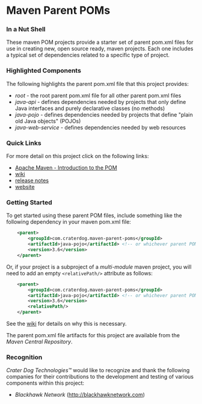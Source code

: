 # Maven Parent POMs

### In a Nut Shell
These maven POM projects provide a starter set of parent pom.xml files for use in creating new, open source ready, maven projects. Each one includes a typical set of dependencies related to a specific type of project.

### Highlighted Components
The following highlights the parent pom.xml file that this project provides:

 * *root* - the root parent pom.xml file for all other parent pom.xml files
 * *java-api* - defines dependencies needed by projects that only define Java interfaces and
purely declarative classes (no methods)
 * *java-pojo* - defines dependencies needed by projects that define "plain old Java objects" (POJOs)
 * *java-web-service* - defines dependencies needed by web resources

### Quick Links
For more detail on this project click on the following links:

 * [Apache Maven - Introduction to the POM](http://maven.apache.org/guides/introduction/introduction-to-the-pom.html)
 * [wiki](https://github.com/craterdog/maven-parent-poms/wiki)
 * [release notes](https://github.com/craterdog/maven-parent-poms/wiki/Release-Notes)
 * [website](http://craterdog.com)

### Getting Started
To get started using these parent POM files, include something like the following dependency in your
maven pom.xml file:

```xml
    <parent>
        <groupId>com.craterdog.maven-parent-poms</groupId>
        <artifactId>java-pojo</artifactId> <!-- or whichever parent POM project is right for your project -->
        <version>3.6</version>
    </parent>
```

Or, if your project is a subproject of a *multi-module* maven project, you will need to add an empty
 `<relativePath/>` attribute as follows:

```xml
    <parent>
        <groupId>com.craterdog.maven-parent-poms</groupId>
        <artifactId>java-pojo</artifactId> <!-- or whichever parent POM project is right for your project -->
        <version>3.6</version>
        <relativePath/>
    </parent>
```

See the [wiki](https://github.com/craterdog/maven-parent-poms/wiki#using-parent-poms-in-multi-module-maven-projects)
for details on why this is necessary.

The parent pom.xml file artifacts for this project are available from the *Maven Central Repository*.

### Recognition
*Crater Dog Technologies™* would like to recognize and thank the following
companies for their contributions to the development and testing of various
components within this project:

 * *Blackhawk Network* (http://blackhawknetwork.com)

